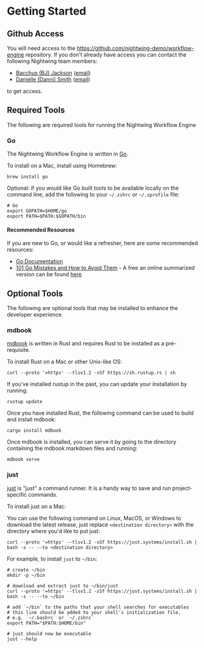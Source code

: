# Getting Started

## Github Access

You will need access to the https://github.com/nightwing-demo/workflow-engine repository. If you don't already have access you can contact the following Nightwing team members:

- [Bacchus (BJ) Jackson](https://cmsgov.slack.com/team/U02THSF1F3N) ([email](bacchus.jackson@cms.hhs.gov))
- [Danielle (Danni) Smith](https://cmsgov.slack.com/team/U02LU9ECMSM) ([email](danielle.smith@cms.hhs.gov))

to get access.

## Required Tools

The following are required tools for running the Nightwing Workflow Engine

### Go

The Nightwing Workflow Engine is written in [Go](https://go.dev).

To install on a Mac, install using Homebrew:

```
brew install go
```

Optional: if you would like Go built tools to be available locally on the command line, add the following to your `~/.zshrc` or `~/.zprofile` file:

```
# Go
export GOPATH=$HOME/go
export PATH=$PATH:$GOPATH/bin
```

#### Recommended Resources

If you are new to Go, or would like a refresher, here are some recommended resources:

- [Go Documentation](https://go.dev/doc/effective_go)
- [101 Go Mistakes and How to Avoid Them](https://www.manning.com/books/100-go-mistakes-and-how-to-avoid-them) - A free an online summarized version can be found [here](https://github.com/teivah/100-go-mistakes)

## Optional Tools

The following are optional tools that may be installed to enhance the developer experience.

### mdbook

[mdbook](https://github.com/rust-lang/mdBook) is written in Rust and requires Rust to be installed as a pre-requisite.

To install Rust on a Mac or other Unix-like OS:

```
curl --proto '=https' --tlsv1.2 -sSf https://sh.rustup.rs | sh
```

If you've installed rustup in the past, you can update your installation by running:

```
rustup update
```

Once you have installed Rust, the following command can be used to build and install mdbook:

```
cargo install mdbook
```

Once mdbook is installed, you can serve it by going to the directory containing the mdbook markdown files and running:

```
mdbook serve
```

### just

[just](https://github.com/casey/just) is "just" a command runner. It is a handy way to save and run project-specific commands.

To install just on a Mac:

You can use the following command on Linux, MacOS, or Windows to download the latest release, just replace `<destination directory>` with the directory where you'd like to put just:

```
curl --proto '=https' --tlsv1.2 -sSf https://just.systems/install.sh | bash -s -- --to <destination directory>
```

For example, to install `just` to `~/bin`:

```
# create ~/bin
mkdir -p ~/bin

# download and extract just to ~/bin/just
curl --proto '=https' --tlsv1.2 -sSf https://just.systems/install.sh | bash -s -- --to ~/bin

# add `~/bin` to the paths that your shell searches for executables
# this line should be added to your shell's initialization file,
# e.g. `~/.bashrc` or `~/.zshrc`
export PATH="$PATH:$HOME/bin"

# just should now be executable
just --help
```
